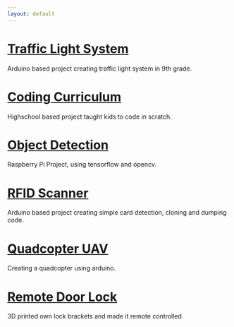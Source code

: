 ```yaml
---
layout: default
---
```

# [Traffic Light System](/projects/traffic_light_system.html)

Arduino based project creating traffic light system in 9th grade.

# [Coding Curriculum](/projects/coding_curriculum.html)

Highschool based project taught kids to code in scratch.

# [Object Detection](/projects/object_detection.html)

Raspberry Pi Project, using tensorflow and opencv.

# [RFID Scanner](/projects/rfid_scanner.html)

Arduino based project creating simple card detection, cloning and dumping code.

# [Quadcopter UAV](/projects/quadcopter.html)

Creating a quadcopter using arduino.

# [Remote Door Lock](/projects/remote_door_lock.html)

3D printed own lock brackets and made it remote controlled.


